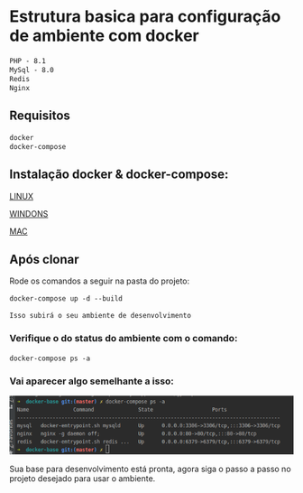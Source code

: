 # Estrutura basica para configuração de ambiente com docker 
```
PHP - 8.1
MySql - 8.0
Redis 
Nginx 
```
## Requisitos
```
docker 
docker-compose
```

## Instalação docker & docker-compose:
 [LINUX](https://www.digitalocean.com/community/tutorials/how-to-install-and-use-docker-compose-on-ubuntu-20-04-pt)
 
 [WINDONS](https://docs.docker.com/desktop/install/windows-install/)
 
 [MAC](https://docs.docker.com/desktop/install/mac-install/)

## Após clonar

Rode os comandos a seguir na pasta do projeto:
```
docker-compose up -d --build
```
```
Isso subirá o seu ambiente de desenvolvimento
```

### Verifique o do status do ambiente com o comando:

```
docker-compose ps -a
```

### Vai aparecer algo semelhante a isso:

![alt text](./img/terminal.png)

Sua base para desenvolvimento está pronta, agora siga o passo a passo no projeto desejado para usar o ambiente.


